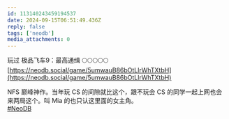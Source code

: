 ```yaml
---
id: 113140243459194537
date: 2024-09-15T06:51:49.436Z
reply: false
tags: ['neodb']
media_attachments: 0
---
```


玩过 极品飞车9：最高通缉 🌕🌕🌕🌕🌕   
[https://neodb.social/game/5umwauB86bOtLlrWhTXtbH](https://neodb.social/game/5umwauB86bOtLlrWhTXtbH)

NFS 巅峰神作。当年玩 CS 的间隙就比这个，跟不玩会 CS 的同学一起上网也会来两局这个。叫 Mia 的也只认这里面的女主角。  
[#NeoDB](https://e5n.cc/tags/NeoDB)

